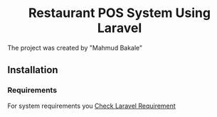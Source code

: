 <p align="center">
    <h1 align="center">Restaurant POS System Using Laravel</h1>
</p>

The project was created by "Mahmud Bakale"

## Installation

### Requirements

For system requirements you [Check Laravel Requirement](https://laravel.com/docs/8.x/deployment#server-requirements)

